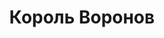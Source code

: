 ---
draft: false
slug: korol-voronov-4d254323
title: Король Воронов
type: books
params:
  authors:
    - Nora Sakavic, Нора Сакавич
  book_title: Король Воронов
  book_description: Смерть товарища, потрясшая «Лисов» вскоре после начала игрового сезона, помогает команде наконец сплотиться. Проблема лишь в том, что Эндрю по-прежнему ни во что не ставит старшекурсников, а без этого победа над главным соперником «Лисов» — «Воронами» — невозможна. Единственным, кто может достучаться до Эндрю, становится Нил, только вот Эндрю никогда не делает ничего бесплатно, а Нил не доверяет никому, кроме себя. Едва контакт между ними налаживается, как на горизонте вновь появляется Рико, намеренный уничтожить новую жизнь Нила, а заодно и всю его команду.
  cover: https://images-na.ssl-images-amazon.com/images/S/compressed.photo.goodreads.com/books/1603031459i/55710360.jpg
  isbn: '9785604458136'
  languages:
    - Русский
  goodreads_link: https://www.goodreads.com/book/show/55710360
  page_count: '432'
  publication_year: '2020'
  publishers:
    - Popcorn books
  russian_audioversion: false
  russian_translation_status: exists
  series: All for the Game
  short_book_description: Смерть товарища, потрясшая «Лисов» вскоре после начала игрового сезона, помогает команде наконец сплотиться. Проблема лишь в том, что Эндрю по-прежнему ни во что не ставит старшекурсников, а без...
  tags:
    - lgbtq-plus
    - contemporary
    - fiction
    - gay
    - male-male romance
    - new adult (na)
    - queer
    - romance
    - sports
    - young adult (ya)
---